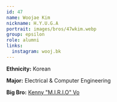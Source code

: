 ```yaml
---
id: 47
name: Woojae Kim
nickname: H.Y.U.G.A
portrait: images/bros/47wkim.webp
group: epsilon
role: alumni
links:
  instagram: wooj.bk
---
```


**Ethnicity:** Korean

**Major:** Electrical & Computer Engineering

**Big Bro:** [Kenny "M.I.R.I.O" Vo](12kvo)

